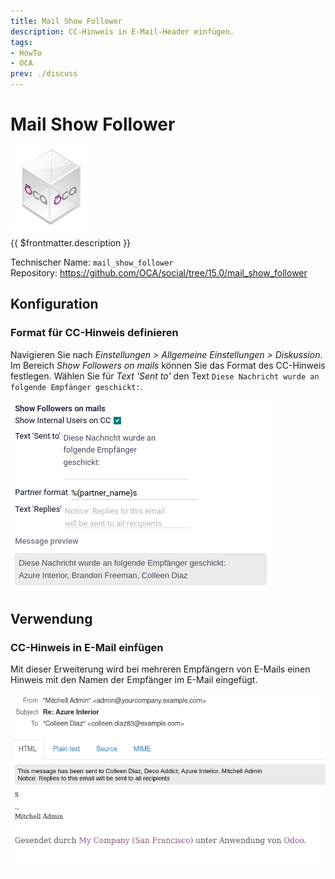 ```yaml
---
title: Mail Show Follower
description: CC-Hinweis in E-Mail-Header einfügen.
tags:
- HowTo
- OCA
prev: ./discuss
---
```

# Mail Show Follower
![icon_oca_app](attachments/icon_oca_app.png)

{{ $frontmatter.description }}

Technischer Name: `mail_show_follower`\
Repository: <https://github.com/OCA/social/tree/15.0/mail_show_follower>

## Konfiguration

### Format für CC-Hinweis definieren

Navigieren Sie nach *Einstellungen > Allgemeine Einstellungen > Diskussion*. Im Bereich *Show Followers on mails* können Sie das Format des CC-Hinweis festlegen. Wählen Sie für *Text 'Sent to'* den Text `Diese Nachricht wurde an folgende Empfänger geschickt:`.

![](attachments/Mail%20Show%20Follower.png)

## Verwendung

### CC-Hinweis in E-Mail einfügen

Mit dieser Erweiterung wird bei mehreren Empfängern von E-Mails einen Hinweis mit den Namen der Empfänger im E-Mail eingefügt.

![](attachments/Mail%20Show%20Follower%20Example.png)